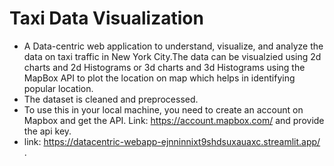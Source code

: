 # Taxi Data Visualization
- A Data-centric web application to understand, visualize, and analyze the data on taxi traffic in New York City.The data can be visualzied using 2d charts and 2d Histograms or 3d charts and 3d Histograms using the MapBox API to plot the location on map which helps in identifying popular location.
- The dataset is cleaned and preprocessed.
- To use this in your local machine, you need to create an account on Mapbox and get the API. Link: https://account.mapbox.com/ and provide the api key.
- link: https://datacentric-webapp-ejnninnixt9shdsuxauaxc.streamlit.app/  .
